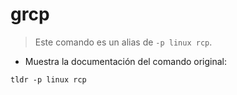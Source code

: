 # grcp

> Este comando es un alias de `-p linux rcp`.

- Muestra la documentación del comando original:

`tldr -p linux rcp`
